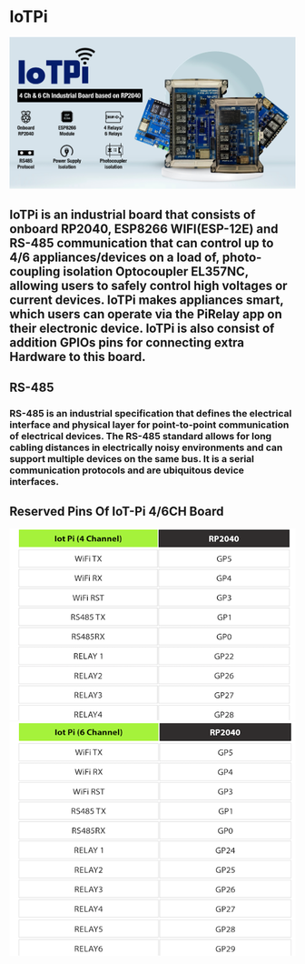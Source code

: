# IoTPi

<img src ="https://github.com/sbcshop/IoTPi/blob/main/images/IotPi%20Banner.png"  />

## IoTPi is an industrial board that consists of onboard RP2040, ESP8266 WIFI(ESP-12E) and RS-485 communication that can control up to 4/6 appliances/devices on a load    of, photo-coupling isolation Optocoupler EL357NC, allowing users to safely control high voltages or current devices. IoTPi makes appliances smart, which users can operate via the PiRelay app on their electronic device. IoTPi is also consist of addition GPIOs pins for connecting extra Hardware to this board.

## RS-485
### RS-485 is an industrial specification that defines the electrical interface and physical layer for point-to-point communication of electrical devices. The RS-485 standard allows for long cabling distances in electrically noisy environments and can support multiple devices on the same bus. It is a serial communication protocols and are ubiquitous device interfaces.

## Reserved Pins Of IoT-Pi 4/6CH Board

<img src ="https://github.com/sbcshop/IoTPi/blob/main/images/PinReserved-IoT4ch.png" />
<img src = "https://github.com/sbcshop/IoTPi/blob/main/images/PinReserved_IoT6ch.png" />
